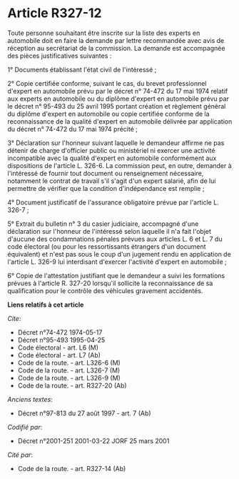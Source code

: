 # Article R327-12

Toute personne souhaitant être inscrite sur la liste des experts en automobile doit en faire la demande par lettre
recommandée avec avis de réception au secrétariat de la commission. La demande est accompagnée des pièces justificatives
suivantes :

1° Documents établissant l'état civil de l'intéressé ;

2° Copie certifiée conforme, suivant le cas, du brevet professionnel d'expert en automobile prévu par le décret n° 74-472 du
17 mai 1974 relatif aux experts en automobile ou du diplôme d'expert en automobile prévu par le décret n° 95-493 du 25 avril
1995 portant création et règlement général du diplôme d'expert en automobile ou copie certifiée conforme de la reconnaissance
de la qualité d'expert en automobile délivrée par application du décret n° 74-472 du 17 mai 1974 précité ;

3° Déclaration sur l'honneur suivant laquelle le demandeur affirme ne pas détenir de charge d'officier public ou ministériel
ni exercer une activité incompatible avec la qualité d'expert en automobile conformément aux dispositions de l'article L.
326-6. La commission peut, en outre, demander à l'intéressé de fournir tout document ou renseignement nécessaire, notamment
le contrat de travail s'il s'agit d'un expert salarié, afin de lui permettre de vérifier que la condition d'indépendance est
remplie ;

4° Document justificatif de l'assurance obligatoire prévue par l'article L. 326-7 ;

5° Extrait du bulletin n° 3 du casier judiciaire, accompagné d'une déclaration sur l'honneur de l'intéressé selon laquelle il
n'a fait l'objet d'aucune des condamnations pénales prévues aux articles L. 6 et L. 7 du code électoral (ou pour les
ressortissants étrangers d'un document équivalent) et n'est pas sous le coup d'un jugement rendu en application de l'article
L. 326-9 lui interdisant d'exercer l'activité d'expert en automobile ;

6° Copie de l'attestation justifiant que le demandeur a suivi les formations prévues à l'article R. 327-20 lorsqu'il
sollicite la reconnaissance de sa qualification pour le contrôle des véhicules gravement accidentés.

**Liens relatifs à cet article**

_Cite_:

  - Décret n°74-472 1974-05-17
  - Décret n°95-493 1995-04-25
  - Code électoral - art. L6 (M)
  - Code électoral - art. L7 (Ab)
  - Code de la route. - art. L326-6 (M)
  - Code de la route. - art. L326-7 (M)
  - Code de la route. - art. L326-9 (M)
  - Code de la route. - art. R327-20 (Ab)

_Anciens textes_:

  - Décret n°97-813 du 27 août 1997 - art. 7 (Ab)

_Codifié par_:

  - Décret n°2001-251 2001-03-22 JORF 25 mars 2001

_Cité par_:

  - Code de la route. - art. R327-14 (Ab)
